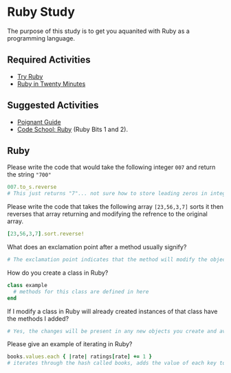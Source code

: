 # Ruby Study

The purpose of this study is to get you aquanited with Ruby as a programming
language.

## Required Activities

-   [Try Ruby](http://tryruby.org/)
-   [Ruby in Twenty Minutes](https://www.ruby-lang.org/en/documentation/quickstart/)

## Suggested Activities

-   [Poignant Guide](http://poignant.guide/)
-   [Code School: Ruby](https://www.codeschool.com/learn/ruby) (Ruby Bits 1 and 2).

## Ruby

Please write the code that would take the following integer `007` and return the
string `"700"`

```ruby
007.to_s.reverse
# This just returns "7"... not sure how to store leading zeros in integers.
```

Please write the code that takes the following array `[23,56,3,7]` sorts it
then reverses that array returning and modifying the refrence to the original
array.

```ruby
[23,56,3,7].sort.reverse!
```

What does an exclamation point after a method usually signify?

```ruby
# The exclamation point indicates that the method will modify the object its called on.
```

How do you create a class in Ruby?

```ruby
class example
  # methods for this class are defined in here
end
```

If I modify a class in Ruby will already created instances of that class have
the methods I added?

```ruby
# Yes, the changes will be present in any new objects you create and available in existing objects of that class.
```

Please give an example of iterating in Ruby?

```ruby
books.values.each { |rate| ratings[rate] += 1 }
# iterates through the hash called books, adds the value of each key to another hash called ratings, counting how many times each key was in the books hash and assigning the count as the value in the ratings hash.
```
